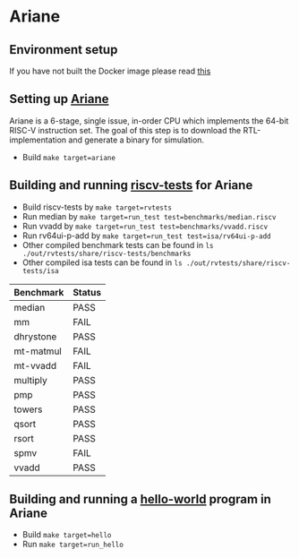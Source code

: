 # Ariane

## Environment setup

If you have not built the Docker image please read [this](https://github.com/vegaluisjose/cse548-hw/tree/master/setup)

## Setting up [Ariane](https://github.com/pulp-platform/ariane)

Ariane is a 6-stage, single issue, in-order CPU which implements the 64-bit
RISC-V instruction set. The goal of this step is to download the
RTL-implementation and generate a binary for simulation.

* Build `make target=ariane`

## Building and running [riscv-tests](https://github.com/riscv/riscv-tests) for Ariane

* Build riscv-tests by `make target=rvtests`
* Run median by `make target=run_test test=benchmarks/median.riscv`
* Run vvadd by `make target=run_test test=benchmarks/vvadd.riscv`
* Run rv64ui-p-add by `make target=run_test test=isa/rv64ui-p-add`
* Other compiled benchmark tests can be found in `ls ./out/rvtests/share/riscv-tests/benchmarks`
* Other compiled isa tests can be found in `ls ./out/rvtests/share/riscv-tests/isa`

| Benchmark     | Status  |
| ------------- | ------- |
| median        | PASS    |
| mm            | FAIL    |
| dhrystone     | PASS    |
| mt-matmul     | FAIL    |
| mt-vvadd      | FAIL    |
| multiply      | PASS    |
| pmp           | PASS    |
| towers        | PASS    |
| qsort         | PASS    |
| rsort         | PASS    |
| spmv          | FAIL    |
| vvadd         | PASS    |

## Building and running a [hello-world](https://github.com/vegaluisjose/cse548-hw/blob/master/hw1/src/hello.c) program in Ariane
    
* Build `make target=hello`
* Run `make target=run_hello`
